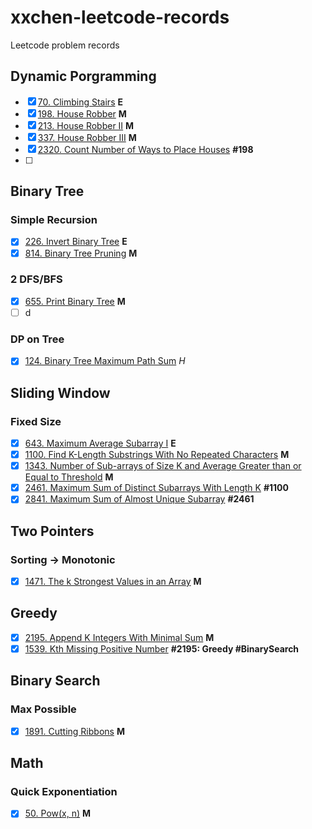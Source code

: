 # xxchen-leetcode-records
Leetcode problem records

## Dynamic Porgramming
 - [x] [70. Climbing Stairs](https://leetcode.cn/problems/climbing-stairs/submissions/580396457/)  **E**
 - [x] [198. House Robber](https://leetcode.cn/problems/house-robber/)  **M**
 - [x] [213. House Robber II](https://leetcode.cn/problems/house-robber-ii/) **M**
 - [X] [337. House Robber III]() **M**
 - [x] [2320. Count Number of Ways to Place Houses](https://leetcode.cn/problems/count-number-of-ways-to-place-houses/description/) **#198**
 - [ ] 
 ## Binary Tree
 ### Simple Recursion
 - [x] [226. Invert Binary Tree](https://leetcode.cn/problems/invert-binary-tree/description/) **E**
 - [x] [814. Binary Tree Pruning](https://leetcode.cn/problems/binary-tree-pruning/description/) **M**

### 2 DFS/BFS
 - [x] [655. Print Binary Tree](https://leetcode.cn/problems/print-binary-tree/description/) **M**
 - [ ] d
### DP on Tree
 - [x] [124. Binary Tree Maximum Path Sum](https://leetcode.cn/problems/binary-tree-maximum-path-sum/description/)  *H*

## Sliding Window
### Fixed Size
- [x] [643. Maximum Average Subarray I](https://leetcode.cn/problems/maximum-average-subarray-i/description/) **E**
- [x] [1100. Find K-Length Substrings With No Repeated Characters](https://leetcode.cn/problems/find-k-length-substrings-with-no-repeated-characters/description/) **M**
- [x] [1343. Number of Sub-arrays of Size K and Average Greater than or Equal to Threshold](https://leetcode.cn/problems/number-of-sub-arrays-of-size-k-and-average-greater-than-or-equal-to-threshold/description/) **M**
- [x] [2461. Maximum Sum of Distinct Subarrays With Length K](https://leetcode.cn/problems/maximum-sum-of-distinct-subarrays-with-length-k/description/) **#1100**
- [x] [2841. Maximum Sum of Almost Unique Subarray](https://leetcode.cn/problems/maximum-sum-of-almost-unique-subarray/description/) **#2461**
## Two Pointers
### Sorting -> Monotonic
- [x] [1471. The k Strongest Values in an Array](https://leetcode.cn/problems/the-k-strongest-values-in-an-array/description/) **M**
## Greedy
- [x] [2195. Append K Integers With Minimal Sum](https://leetcode.cn/problems/append-k-integers-with-minimal-sum/description/)  **M**
- [x] [1539. Kth Missing Positive Number](https://leetcode.cn/problems/kth-missing-positive-number/description/) **#2195: Greedy #BinarySearch**
## Binary Search
### Max Possible
- [x] [1891. Cutting Ribbons](https://leetcode.cn/problems/cutting-ribbons/description/) **M**

## Math
### Quick Exponentiation
- [x] [50. Pow(x, n)](https://leetcode.cn/problems/powx-n/description/)  **M**
